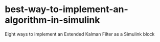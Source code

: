 # best-way-to-implement-an-algorithm-in-simulink
Eight ways to implement an Extended Kalman Filter as a Simulink block

